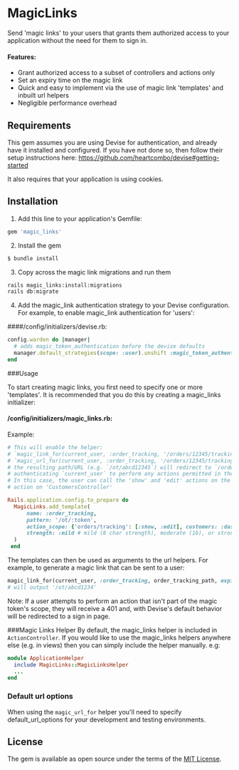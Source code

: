 # MagicLinks

Send 'magic links' to your users that grants them authorized access to your application without the need for them to sign in.

#### Features:

- Grant authorized access to a subset of controllers and actions only
- Set an expiry time on the magic link
- Quick and easy to implement via the use of magic link 'templates' and inbuilt url helpers
- Negligible performance overhead

## Requirements
This gem assumes you are using Devise for authentication, and already have it installed and configured. If you have not done so, then follow their setup instructions here: https://github.com/heartcombo/devise#getting-started

It also requires that your application is using cookies.

## Installation

1. Add this line to your application's Gemfile:

```ruby
gem 'magic_links'
```

2. Install the gem
```bash
$ bundle install
```

3. Copy across the magic link migrations and run them
```bash
rails magic_links:install:migrations
rails db:migrate
```

4. Add the magic_link authentication strategy to your Devise configuration. For example, to enable magic_link authentication for 'users':

####/config/initializers/devise.rb:
```ruby
config.warden do |manager|
  # adds magic_token_authentication before the devise defaults
  manager.default_strategies(scope: :user).unshift :magic_token_authentication
end
```

###Usage

To start creating magic links, you first need to specify one or more 'templates'. It is recommended that you do this by creating a magic_links initializer:

#### /config/initializers/magic_links.rb:
Example:
```ruby
# This will enable the helper:
# `magic_link_for(current_user, :order_tracking, '/orders/12345/tracking')`, which will return a relative path, or
# `magic_url_for(current_user, :order_tracking, '/orders/12345/tracking')`, which will return a a full URL.
# the resulting path/URL (e.g. `/ot/abcd12345`) will redirect to `/orders/12345/tracking`,
# authenticating `current_user` to perform any actions permitted in the `action_scope`. 
# In this case, the user can call the 'show' and 'edit' actions on the 'Orders::TrackingController' and the 'dashboard'
# action on 'CustomersController'

Rails.application.config.to_prepare do
  MagicLinks.add_template(
      name: :order_tracking,
      pattern: '/ot/:token',
      action_scope: {'orders/tracking': [:show, :edit], customers: :dashboard},
      strength: :mild # mild (8 char strength), moderate (16), or strong (32)
  )
 end
```

The templates can then be used as arguments to the url helpers. For example, to generate a magic link that can be sent 
to a user:

```ruby
magic_link_for(current_user, :order_tracking, order_tracking_path, expiry: 1.week.from_now) 
# will output '/ot/abcd1234'
```

Note: If a user attempts to perform an action that isn't part of the magic token's scope, they will receive a 401 and, 
with Devise's default behavior will be redirected to a sign in page.

###Magic Links Helper
By default, the magic_links helper is included in `ActionController`. If you would like to use the magic_links helpers 
anywhere else (e.g. in views) then you can simply include the helper manually.
e.g:
```ruby
module ApplicationHelper
  include MagicLinks::MagicLinksHelper
  ...
end
```

### Default url options
When using the `magic_url_for` helper you'll need to specify default_url_options for your development and testing
environments.

## License
The gem is available as open source under the terms of the [MIT License](https://opensource.org/licenses/MIT).
